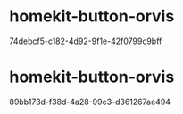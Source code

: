 # homekit-button-orvis

74debcf5-c182-4d92-9f1e-42f0799c9bff
# homekit-button-orvis

89bb173d-f38d-4a28-99e3-d361267ae494
